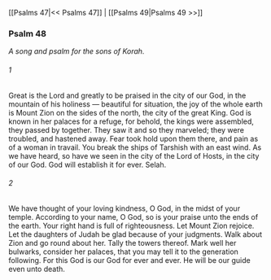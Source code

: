 [[Psalms 47|<< Psalms 47]]  |  [[Psalms 49|Psalms 49 >>]]

### Psalm 48

*A song and psalm for the sons of Korah.*

###### 1
Great is the Lord and greatly to be praised in the city of our God, in the mountain of his holiness — beautiful for situation, the joy of the whole earth is Mount Zion on the sides of the north, the city of the great King. God is known in her palaces for a refuge, for behold, the kings were assembled, they passed by together. They saw it and so they marveled; they were troubled, and hastened away. Fear took hold upon them there, and pain as of a woman in travail. You break the ships of Tarshish with an east wind. As we have heard, so have we seen in the city of the Lord of Hosts, in the city of our God. God will establish it for ever. Selah.

###### 2
We have thought of your loving kindness, O God, in the midst of your temple. According to your name, O God, so is your praise unto the ends of the earth. Your right hand is full of righteousness. Let Mount Zion rejoice. Let the daughters of Judah be glad because of your judgments. Walk about Zion and go round about her. Tally the towers thereof. Mark well her bulwarks, consider her palaces, that you may tell it to the generation following. For this God is our God for ever and ever. He will be our guide even unto death.